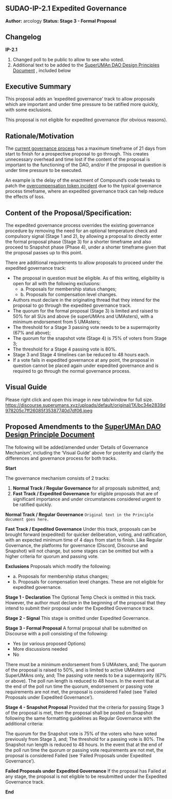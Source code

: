 ## SUDAO-IP-2.1 Expedited Governance
**Author:** arcology
**Status: Stage 3 - Formal Proposal**

## Changelog
**IP-2.1**
1. Changed poll to be public to allow to see who voted.
2. Additional text to be added to the [SuperUMAn DAO Design Principles Document](https://docs.google.com/document/d/14uWrupaMGi5JMDphwNI_IeT_TmwcchG2fDCidSqHZL0/edit#) , included below

## Executive Summary
This proposal adds an ‘expedited governance’ track to allow proposals which are important and under time pressure to be ratified more quickly, with some exclusions.

This proposal is not eligible for expedited governance (for obvious reasons).

## Rationale/Motivation
The [current governance process](https://docs.google.com/document/d/14uWrupaMGi5JMDphwNI_IeT_TmwcchG2fDCidSqHZL0/edit#) has a maximum timeframe of 21 days from start to finish for a prospective proposal to go through. This creates unnecessary overhead and time lost if the content of the proposal is important to the functioning of the DAO, and/or if the proposal in question is under time pressure to be executed.

An example is the delay of the enactment of Compound’s code tweaks to patch the [overcompensation token incident](https://rekt.news/overcompensated/) due to the typical governance process timeframe, where an expedited governance track can help reduce the effects of loss.

## Content of the Proposal/Specification:
The expedited governance process overrides the existing governance procedure by removing the need for an optional temperature check and compulsory signal (Stage 1 and 2), by allowing a proposal to directly enter the formal proposal phase (Stage 3) for a shorter timeframe and also proceed to Snapshot phase (Phase 4), under a shorter timeframe given that the proposal passes up to this point.

There are additional requirements to allow proposals to proceed under the expedited governance track:

- The proposal in question must be eligible. As of this writing, eligibility is open for all with the following exclusions:
  - a. Proposals for membership status changes;
  - b. Proposals for compensation level changes.
- Authors must declare in the originating thread that they intend for the proposal to go through the expedited governance track.
- The quorum for the formal proposal (Stage 3) is limited and raised to 50% for all SUs and above (ie superUMAns and UMAsters), with a minimum endorsement from 5 UMAsters;
- The threshold for a Stage 3 passing vote needs to be a supermajority (67% and above);
- The quorum for the snapshot vote (Stage 4) is 75% of voters from Stage 3;
- The threshold for a Stage 4 passing vote is 80%.
- Stage 3 and Stage 4 timelines can be reduced to 48 hours each.
- If a vote fails in expedited governance at any point, the proposal in question cannot be placed again under expedited governance and is required to go through the normal governance process.

## Visual Guide
Please right click and open this image in new tab/window for full size.
https://discourse.superumans.xyz/uploads/default/original/1X/bc34e2839d978205c7ff26085f35387740d7df06.jpeg

## Proposed Amendments to the [SuperUMAn DAO Design Principle Document](https://docs.google.com/document/d/14uWrupaMGi5JMDphwNI_IeT_TmwcchG2fDCidSqHZL0/edit#)
The following will be added/amended under ‘Details of Governance Mechanism’, including the ‘Visual Guide’ above for posterity and clarify the differences and governance process for both tracks.

**Start**

The governance mechanism consists of 2 tracks:

1. **Normal Track / Regular Governance** for all proposals submitted, and;
2. **Fast Track / Expedited Governance** for eligible proposals that are of significant importance and under circumstances considered urgent to be ratified quickly.

**Normal Track / Regular Governance**
`Original text in the Principle document goes here.`

**Fast Track / Expedited Governance**
Under this track, proposals can be brought forward (expedited) for quicker deliberation, voting, and ratification, with an expected minimum time of 4 days from start to finish. Like Regular Governance, the platforms for governance (Discord, Discourse and Snapshot) will not change, but some stages can be omitted but with a higher criteria for quorum and passing vote.

**Exclusions**
Proposals which modify the following:
- a. Proposals for membership status changes;
- b. Proposals for compensation level changes.
These are not eligible for expedited governance.

**Stage 1 - Declaration**
The Optional Temp Check is omitted in this track. However, the author must declare in the beginning of the proposal that they intend to submit their proposal under the Expedited Governance track.

**Stage 2 - Signal**
This stage is omitted under Expedited Governance.

**Stage 3 - Formal Proposal**
A formal proposal shall be submitted on Discourse with a poll consisting of the following:

- Yes (or various proposed Options)
- More discussions needed
- No

There must be a minimum endorsement from 5 UMAsters, and;
The quorum of the proposal is raised to 50%, and is limited to active UMAsters and SuperUMAns only, and;
The passing vote needs to be a supermajority (67% or above).
The poll run length is reduced to 48 hours.
In the event that at the end of the poll run time the quorum, endorsement or passing vote requirements are not met, the proposal is considered Failed (see ‘Failed Proposals under Expedited Governance’).

**Stage 4 - Snapshot Proposal**
Provided that the criteria for passing Stage 3 of the proposal is met, then the proposal shall be posted on Snapshot following the same formatting guidelines as Regular Governance with the additional criteria:

The quorum for the Snapshot vote is 75% of the voters who have voted previously from Stage 3, and;
The threshold for a passing vote is 80%.
The Snapshot run length is reduced to 48 hours.
In the event that at the end of the poll run time the quorum or passing vote requirements are not met, the proposal is considered Failed (see ‘Failed Proposals under Expedited Governance’).

**Failed Proposals under Expedited Governance**
If the proposal has Failed at any stage, the proposal is not eligible to be resubmitted under the Expedited Governance track.

**End**
